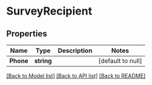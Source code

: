 # SurveyRecipient

## Properties
Name | Type | Description | Notes
------------ | ------------- | ------------- | -------------
**Phone** | **string** |  | [default to null]

[[Back to Model list]](../README.md#documentation-for-models) [[Back to API list]](../README.md#documentation-for-api-endpoints) [[Back to README]](../README.md)


